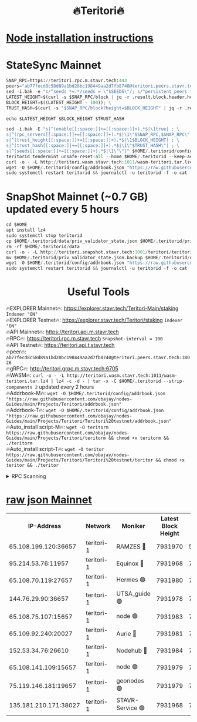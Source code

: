 <h1 align="center"> 🔥Teritori🔥</h1>


[Node installation instructions](https://github.com/obajay/nodes-Guides/tree/main/Projects/Teritori)
=

# StateSync Mainnet
```python
SNAP_RPC=https://teritori.rpc.m.stavr.tech:443
peers="ab77fecd8c58d89a1bd28bc198449aa2d7fb8740@teritori.peers.stavr.tech:38026"
sed -i.bak -e "s/^seeds *=.*/seeds = \"$SEEDS\"/; s/^persistent_peers *=.*/persistent_peers = \"$PEERS\"/" $HOME/.teritorid/config/config.toml
LATEST_HEIGHT=$(curl -s $SNAP_RPC/block | jq -r .result.block.header.height); \
BLOCK_HEIGHT=$((LATEST_HEIGHT - 100)); \
TRUST_HASH=$(curl -s "$SNAP_RPC/block?height=$BLOCK_HEIGHT" | jq -r .result.block_id.hash)

echo $LATEST_HEIGHT $BLOCK_HEIGHT $TRUST_HASH

sed -i.bak -E "s|^(enable[[:space:]]+=[[:space:]]+).*$|\1true| ; \
s|^(rpc_servers[[:space:]]+=[[:space:]]+).*$|\1\"$SNAP_RPC,$SNAP_RPC\"| ; \
s|^(trust_height[[:space:]]+=[[:space:]]+).*$|\1$BLOCK_HEIGHT| ; \
s|^(trust_hash[[:space:]]+=[[:space:]]+).*$|\1\"$TRUST_HASH\"| ; \
s|^(seeds[[:space:]]+=[[:space:]]+).*$|\1\"\"|" $HOME/.teritorid/config/config.toml
teritorid tendermint unsafe-reset-all --home $HOME/.teritorid --keep-addr-book
curl -o - -L http://teritori.wasm.stavr.tech:1011/wasm-teritori.tar.lz4 | lz4 -c -d - | tar -x -C $HOME/.teritorid --strip-components 2
wget -O $HOME/.teritorid/config/addrbook.json "https://raw.githubusercontent.com/obajay/nodes-Guides/main/Projects/Teritori/addrbook.json"
sudo systemctl restart teritorid && journalctl -u teritorid -f -o cat
```

# SnapShot Mainnet (~0.7 GB) updated every 5 hours
```python
cd $HOME
apt install lz4
sudo systemctl stop teritorid
cp $HOME/.teritorid/data/priv_validator_state.json $HOME/.teritorid/priv_validator_state.json.backup
rm -rf $HOME/.teritorid/data
curl -o - -L http://teritori.snapshot.stavr.tech:1001/teritori/teritori-snap.tar.lz4 | lz4 -c -d - | tar -x -C $HOME/.teritorid --strip-components 2
mv $HOME/.teritorid/priv_validator_state.json.backup $HOME/.teritorid/data/priv_validator_state.json
wget -O $HOME/.teritorid/config/addrbook.json "https://raw.githubusercontent.com/obajay/nodes-Guides/main/Projects/Teritori/addrbook.json"
sudo systemctl restart teritorid && journalctl -u teritorid -f -o cat
```
 <h1 align="center"> Useful Tools</h1>

🔥EXPLORER Mainnet🔥:      https://explorer.stavr.tech/Teritori-Main/staking      `Indexer "ON"` \
🔥EXPLORER Testnet🔥:        https://explorer.stavr.tech/Teritori/staking            `Indexer "ON"` \
🔥API Mainnet🔥:                   https://teritori.api.m.stavr.tech \
🔥RPC🔥:                                   https://teritori.rpc.m.stavr.tech                         `Snapshot-interval = 100` \
🔥API Testnet🔥:                     https://teritori.api.t.stavr.tech \
🔥peer🔥:                     `ab77fecd8c58d89a1bd28bc198449aa2d7fb8740@teritori.peers.stavr.tech:38026` \
🔥gRPC🔥:                                http://teritori.grpc.m.stavr.tech:6705 \
🔥WASM🔥: ```curl -o - -L http://teritori.wasm.stavr.tech:1011/wasm-teritori.tar.lz4 | lz4 -c -d - | tar -x -C $HOME/.teritorid --strip-components 2``` updated every 2 hours \
🔥Addrbook-M🔥:    ```wget -O $HOME/.teritorid/config/addrbook.json "https://raw.githubusercontent.com/obajay/nodes-Guides/main/Projects/Teritori/addrbook.json"``` \
🔥Addrbook-T🔥:    ```wget -O $HOME/.teritorid/config/addrbook.json "https://raw.githubusercontent.com/obajay/nodes-Guides/main/Projects/Teritori/Teritori%20testnet/addrbook.json"``` \
🔥Auto_install script-M🔥: ```wget -O teritorm https://raw.githubusercontent.com/obajay/nodes-Guides/main/Projects/Teritori/teritorm && chmod +x teritorm && ./teritorm``` \
🔥Auto_install script-T🔥: ```wget -O teritor https://raw.githubusercontent.com/obajay/nodes-Guides/main/Projects/Teritori/Teritori%20testnet/teritor && chmod +x teritor && ./teritor```

<details>
<summary>RPC Scanning</summary>

<h2 align="center"> We scan nodes in real time every 4 hours. And we provide the final result of RPC endpoints.
We cannot influence the operation of these nodes in any way. </h2>


```python
If Voting Power is higher than 0 --> then the Node is a validator of the network and may be subject to attack and be a potential threat to the chain.
```
```python
We marked such validators with a red symbol
```

</details>

[raw json Mainnet](https://rpc-check.teritorim.stavr.tech/teritorim/rpc-teritorim-result.json)
=



<table><tr><th>IP-Address</th><th>Network</th><th>Moniker</th><th>Latest Block Height</th><th>Earliest Block Height</th><th>Catching Up</th><th>Tx Index</th><th>Voting Power</th><th>Scan Time</th></tr><tr><td>65.108.199.120:36657</td><td>teritori-1</td><td>RAMZES 🔴</td><td>7931970</td><td>5996001</td><td>False</td><td>on</td><td>787915</td><td>2024-03-19T05:35:29.034535035UTC</td></tr><tr><td>95.214.53.76:11957</td><td>teritori-1</td><td>Equinox 🔴</td><td>7931968</td><td>7203180</td><td>False</td><td>on</td><td>1538413</td><td>2024-03-19T05:35:18.193850563UTC</td></tr><tr><td>65.108.70.119:27657</td><td>teritori-1</td><td>Hermes 🟢</td><td>7931980</td><td>7203180</td><td>False</td><td>on</td><td>0</td><td>2024-03-19T05:36:25.441727227UTC</td></tr><tr><td>144.76.29.90:36657</td><td>teritori-1</td><td>UTSA_guide 🟢</td><td>7931978</td><td>7208001</td><td>False</td><td>on</td><td>0</td><td>2024-03-19T05:36:14.231312922UTC</td></tr><tr><td>65.108.75.107:15657</td><td>teritori-1</td><td>node 🟢</td><td>7931983</td><td>7358868</td><td>False</td><td>on</td><td>0</td><td>2024-03-19T05:36:46.418126461UTC</td></tr><tr><td>65.109.92.240:20027</td><td>teritori-1</td><td>Aurie 🔴</td><td>7931981</td><td>7568001</td><td>False</td><td>on</td><td>119310</td><td>2024-03-19T05:36:31.898749970UTC</td></tr><tr><td>152.53.34.76:26610</td><td>teritori-1</td><td>Nodehub 🔴</td><td>7931984</td><td>7580883</td><td>False</td><td>on</td><td>65696</td><td>2024-03-19T05:36:52.788102398UTC</td></tr><tr><td>65.108.141.109:15657</td><td>teritori-1</td><td>node 🟢</td><td>7931979</td><td>7714496</td><td>False</td><td>on</td><td>0</td><td>2024-03-19T05:36:23.106691086UTC</td></tr><tr><td>75.119.146.181:19657</td><td>teritori-1</td><td>geonodes 🟢</td><td>7931979</td><td>7747478</td><td>False</td><td>on</td><td>0</td><td>2024-03-19T05:36:20.776808458UTC</td></tr><tr><td>135.181.210.171:38027</td><td>teritori-1</td><td>STAVR-Service 🟢</td><td>7931968</td><td>7929701</td><td>False</td><td>on</td><td>0</td><td>2024-03-19T05:35:17.860027051UTC</td></tr></table>
